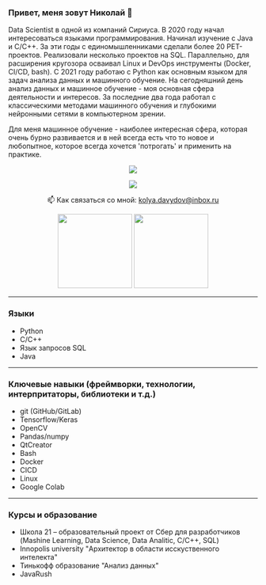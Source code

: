 ### Привет, меня зовут Николай 👋
Data Scientist в одной из компаний Сириуса.
В 2020 году начал интересоваться языками программирования. Начинал изучение с Java и С/C++. За эти годы с единомышленниками сделали более 20 PET-проектов. Реализовали несколько проектов на SQL. Параллельно, для расширения кругозора осваивал Linux и DevOps инструменты (Docker, CI/CD, bash). С 2021 году работаю с Python как основным языком для задач анализа данных и машинного обучение. На сегодняшний день анализ данных и машинное обучение - моя основная сфера деятельности и интересов. За последние два года работал с классическими методами машинного обучения и глубокими нейронными сетями в компьютерном зрении.

Для меня машинное обучение - наиболее интересная сфера, которая очень бурно развивается и в ней всегда есть что то новое и любопытное, которое всегда хочется 'потрогать' и применить на практике.
<div id="header" align="center">
  <img src="https://media.giphy.com/media/zOvBKUUEERdNm/giphy.gif"/>
</div>

<p align='center'>
   <a href="https://t.me/kolyadavydov">
       <img src="https://img.shields.io/badge/Telegram-2CA5E0?style=for-the-badge&logo=telegram&logoColor=white"/>
   </a>
<p align='center'>
   📫 Как связаться со мной: <a href='mailto:kolya.davydov@inbox.ru'>kolya.davydov@inbox.ru</a>
</p>

<p align='center'>
   <a href="https://github-readme-stats.vercel.app/api?username=KolyaDavydov&show_icons=true&count_private=true"><img
           height=150
           src="https://github-readme-stats.vercel.app/api?username=KolyaDavydov&show_icons=true&count_private=true"/></a>
   <a href="https://github.com/KolyaDavydov/github-readme-stats"><img height=150
                                                                  src="https://github-readme-stats.vercel.app/api/top-langs/?username=KolyaDavydov&layout=compact"/></a>
</p>

---

### Языки
*   Python
*   C/C++
*   Язык запросов SQL
*   Java

---

### Ключевые навыки (фреймворки, технологии, интерпритаторы, библиотеки и т.д.)
*   git (GitHub/GitLab)
*   Tensorflow/Keras
*   OpenCV
*   Pandas/numpy
*   QtCreator
*   Bash
*   Docker
*   CICD
*   Linux
*   Google Colab

---

### Курсы и образование
*   Школа 21 – образовательный проект от Сбер для разработчиков (Mashine Learning, Data Science, Data Analitic, C/C++, SQL)
*   Innopolis university "Архитектор в области исскуственного интелекта"
*   Тинькофф образование "Анализ данных"
*   JavaRush


<!--
**KolyaDavydov/KolyaDavydov** is a ✨ _special_ ✨ repository because its `README.md` (this file) appears on your GitHub profile.

Here are some ideas to get you started:

- 🔭 I’m currently working on ...
- 🌱 I’m currently learning ...
- 👯 I’m looking to collaborate on ...
- 🤔 I’m looking for help with ...
- 💬 Ask me about ...
- 📫 How to reach me: ...
- 😄 Pronouns: ...
- ⚡ Fun fact: ...
-->
